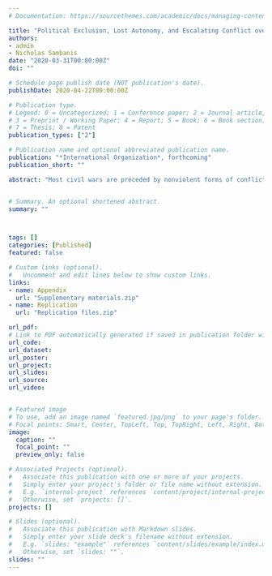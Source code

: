 ```yaml
---
# Documentation: https://sourcethemes.com/academic/docs/managing-content/

title: "Political Exclusion, Lost Autonomy, and Escalating Conflict over Self-Determination"
authors: 
- admin
- Nicholas Sambanis
date: "2020-03-31T00:00:00Z"
doi: ""

# Schedule page publish date (NOT publication's date).
publishDate: 2020-04-22T00:00:00Z

# Publication type.
# Legend: 0 = Uncategorized; 1 = Conference paper; 2 = Journal article;
# 3 = Preprint / Working Paper; 4 = Report; 5 = Book; 6 = Book section;
# 7 = Thesis; 8 = Patent
publication_types: ["2"]

# Publication name and optional abbreviated publication name.
publication: "*International Organization*, forthcoming"
publication_short: ""

abstract: "Most civil wars are preceded by nonviolent forms of conflict. While it is often assumed that violent and nonviolent conflicts are qualitatively different and have different causes, that assumption is rarely tested empirically. This article uses a two-step approach to explore whether political exclusion and lost autonomy -- two common causes of civil war according to extant literature -- are associated with the emergence of nonviolent separatist claims, with the escalation of nonviolent separatist claims to war, or both. Our analysis suggests that different types of grievances matter more at different stages of conflict escalation. We find that political exclusion is a significant correlate of the escalation of nonviolent claims for self-determination to violence, while its association with the emergence of nonviolent separatist claims is weaker. By contrast, lost autonomy is correlated with both the emergence of nonviolent separatist claims and, if autonomy revocations are recent, their escalation to violence. We argue that these results are consistent with both grievance- and opportunity-based theories of conflict."


# Summary. An optional shortened abstract.
summary: ""



tags: []
categories: [Published]
featured: false

# Custom links (optional).
#   Uncomment and edit lines below to show custom links.
links:
- name: Appendix
  url: "Supplementary materials.zip"
- name: Replication
  url: "Replication files.zip"

url_pdf: 
# Link to PDF automatically generated if saved in publication folder with same name as folder
url_code: 
url_dataset: 
url_poster:
url_project:
url_slides:
url_source:
url_video:


# Featured image
# To use, add an image named `featured.jpg/png` to your page's folder. 
# Focal points: Smart, Center, TopLeft, Top, TopRight, Left, Right, BottomLeft, Bottom, BottomRight.
image:
  caption: ""
  focal_point: ""
  preview_only: false

# Associated Projects (optional).
#   Associate this publication with one or more of your projects.
#   Simply enter your project's folder or file name without extension.
#   E.g. `internal-project` references `content/project/internal-project/index.md`.
#   Otherwise, set `projects: []`.
projects: []

# Slides (optional).
#   Associate this publication with Markdown slides.
#   Simply enter your slide deck's filename without extension.
#   E.g. `slides: "example"` references `content/slides/example/index.md`.
#   Otherwise, set `slides: ""`.
slides: ""
---
```

